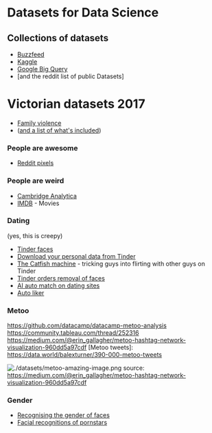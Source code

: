 # Datasets for Data Science

## Collections of datasets

- [Buzzfeed]
- [Kaggle]
- [Google Big Query]
- [and the reddit list of public Datasets]

# Victorian datasets 2017

- [Family violence]
- ([and a list of what's included])

### People are awesome

- [Reddit pixels]

### People are weird

- [Cambridge Analytica]
- [IMDB] - Movies

### Dating
(yes, this is creepy)

- [Tinder faces]
- [Download your personal data from Tinder]
- [The Catfish machine] - tricking guys into flirting with other guys on Tinder
- [Tinder orders removal of faces]
- [AI auto match on dating sites]
- [Auto liker]

### Metoo

https://github.com/datacamp/datacamp-metoo-analysis
https://community.tableau.com/thread/252316
https://medium.com/@erin_gallagher/metoo-hashtag-network-visualization-960dd5a97cdf
[Metoo tweets]: https://data.world/balexturner/390-000-metoo-tweets

![./datasets/metoo-amazing-image.png]()
source: https://medium.com/@erin_gallagher/metoo-hashtag-network-visualization-960dd5a97cdf

### Gender
- [Recognising the gender of faces]
- [Facial recognitions of pornstars]


[Recognising the gender of faces]: https://www.forbes.com/sites/janetwburns/2017/05/02/tinder-profiles-have-been-looted-again-this-time-for-teaching-ai-to-genderize-faces/#240c25554547
[Tinder faces]: https://techcrunch.com/2017/04/28/someone-scraped-40000-tinder-selfies-to-make-a-facial-dataset-for-ai-experiments/
[Google Big Query]: https://cloud.google.com/bigquery/public-data/
[Facial recognitions of pornstars]: https://nakedsecurity.sophos.com/2017/02/06/neural-face-recognition-network-tuned-with-650000-pornstar-images/
[Download your personal data from Tinder]: https://www.help.tinder.com/hc/en-us/articles/115005626726-How-do-I-request-a-copy-of-my-personal-data-
[Auto liker]: https://github.com/jaungiers/Tinder-py_auto_liker/blob/master/tinder-py_auto_liker.py
[AI auto match on dating sites]: https://nakedsecurity.sophos.com/2017/06/23/dating-app-boss-sees-no-problem-on-face-matching-without-consent/
[Tinder orders removal of faces]: https://nakedsecurity.sophos.com/2017/05/03/tinder-orders-researcher-to-remove-dataset-of-40000-profile-pictures/
[The Catfish machine]: https://www.theverge.com/2015/3/25/8277743/tinder-hack-bros-swiping-bros
[Reddit pixels]: https://www.reddit.com/r/place/comments/639htx/here_is_a_1000x1000_image_of_the_final_canvas_1/
[IMDB]: https://www.kaggle.com/PromptCloudHQ/imdb-data
[and a list of what's included]: ./datasets/datasets-for-assignments/Vic%20Crime%20Datasets.md
[Buzzfeed]: https://github.com/BuzzFeedNews/everything
[Kaggle]: https://www.kaggle.com/datasets
[Cambridge Analytica]: https://data.world/datasets/cambridge-analytica
[Family violence]: https://www.crimestatistics.vic.gov.au/family-violence-data-portal/download-data-tables
